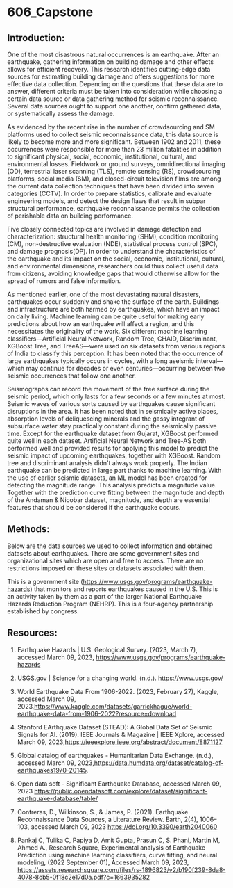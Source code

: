# 606_Capstone

## Introduction: 

One of the most disastrous natural occurrences is an earthquake. After an earthquake, gathering information on building damage and other effects allows for efficient recovery. This research identifies cutting-edge data sources for estimating building damage and offers suggestions for more effective data collection. Depending on the questions that these data are to answer, different criteria must be taken into consideration while choosing a certain data source or data gathering method for seismic reconnaissance. Several data sources ought to support one another, confirm gathered data, or systematically assess the damage.  

As evidenced by the recent rise in the number of crowdsourcing and SM platforms used to collect seismic reconnaissance data, this data source is likely to become more and more significant. Between 1902 and 2011, these occurrences were responsible for more than 23 million fatalities in addition to significant physical, social, economic, institutional, cultural, and environmental losses. Fieldwork or ground surveys, omnidirectional imaging (OD), terrestrial laser scanning (TLS), remote sensing (RS), crowdsourcing platforms, social media (SM), and closed-circuit television films are among the current data collection techniques that have been divided into seven categories (CCTV). In order to prepare statistics, calibrate and evaluate engineering models, and detect the design flaws that result in subpar structural performance, earthquake reconnaissance permits the collection of perishable data on building performance.  

Five closely connected topics are involved in damage detection and characterization: structural health monitoring (SHM), condition monitoring (CM), non-destructive evaluation (NDE), statistical process control (SPC), and damage prognosis(DP). In order to understand the characteristics of the earthquake and its impact on the social, economic, institutional, cultural, and environmental dimensions, researchers could thus collect useful data from citizens, avoiding knowledge gaps that would otherwise allow for the spread of rumors and false information. 

As mentioned earlier, one of the most devastating natural disasters, earthquakes occur suddenly and shake the surface of the earth. Buildings and infrastructure are both harmed by earthquakes, which have an impact on daily living. Machine learning can be quite useful for making early predictions about how an earthquake will affect a region, and this necessitates the originality of the work. Six different machine learning classifiers—Artificial Neural Network, Random Tree, CHAID, Discriminant, XGBoost Tree, and TreeAS—were used on six datasets from various regions of India to classify this perception. It has been noted that the occurrence of large earthquakes typically occurs in cycles, with a long aseismic interval—which may continue for decades or even centuries—occurring between two seismic occurrences that follow one another.  

Seismographs can record the movement of the free surface during the seismic period, which only lasts for a few seconds or a few minutes at most. Seismic waves of various sorts caused by earthquakes cause significant disruptions in the area. It has been noted that in seismically active places, absorption levels of deliquescing minerals and the gassy integrant of subsurface water stay practically constant during the seismically passive time. Except for the earthquake dataset from Gujarat, XGBoost performed quite well in each dataset. Artificial Neural Network and Tree-AS both performed well and provided results for applying this model to predict the seismic impact of upcoming earthquakes, together with XGBoost. Random tree and discriminant analysis didn't always work properly. The Indian earthquake can be predicted in large part thanks to machine learning. With the use of earlier seismic datasets, an ML model has been created for detecting the magnitude range. This analysis predicts a magnitude value. Together with the prediction curve fitting between the magnitude and depth of the Andaman & Nicobar dataset, magnitude, and depth are essential features that should be considered if the earthquake occurs. 


## Methods: 

Below are the data sources we used to collect information and obtained datasets about earthquakes. There are some government sites and organizational sites which are open and free to access. There are no restrictions imposed on these sites or datasets associated with them. 

This is a government site (https://www.usgs.gov/programs/earthquake-hazards) that monitors and reports earthquakes caused in the U.S. This is an activity taken by them as a part of the larger National Earthquake Hazards Reduction Program (NEHRP). This is a four-agency partnership established by congress. 

## Resources:

1) Earthquake Hazards | U.S. Geological Survey. (2023, March 7),  accessed March 09, 2023, <https://www.usgs.gov/programs/earthquake-hazards> 

2) USGS.gov | Science for a changing world. (n.d.).   https://www.usgs.gov/  

3) World Earthquake Data From 1906-2022. (2023, February 27), Kaggle, accessed March 09, 2023,<https://www.kaggle.com/datasets/garrickhague/world-earthquake-data-from-1906-2022?resource=download> 

4) Stanford EArthquake Dataset (STEAD): A Global Data Set of Seismic Signals for AI. (2019). IEEE Journals & Magazine | IEEE Xplore, accessed March 09, 2023,<https://ieeexplore.ieee.org/abstract/document/8871127> 

5) Global catalog of earthquakes  - Humanitarian Data Exchange. (n.d.), accessed March 09, 2023,<https://data.humdata.org/dataset/catalog-of-earthquakes1970-20145>. 

6) Open data soft - Significant Earthquake Database,  accessed March 09, 2023 <https://public.opendatasoft.com/explore/dataset/significant-earthquake-database/table/> 

7) Contreras, D., Wilkinson, S., & James, P. (2021). Earthquake Reconnaissance Data Sources, a Literature Review. Earth, 2(4), 1006–103, accessed March 09, 2023  <https://doi.org/10.3390/earth2040060> 

8) Pankaj C, Tulika C, Papiya D, Amit Gupta, Prasun C, S. Phani, Martin M, Ahmed A.,  Research Square, Experimental analysis of Earthquake Prediction using machine learning classifiers, curve fitting, and neural modeling, (2022 September 01), Accessed March 09, 2023, <https://assets.researchsquare.com/files/rs-1896823/v2/b190f239-8da8-4078-8cb5-0f18c2e17d0a.pdf?c=1663935282> 

 
